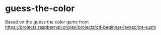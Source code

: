 # guess-the-color
Based on the guess the color game from https://projects.raspberrypi.org/en/projects/cd-beginner-javascript-sushi
